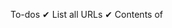 To-dos
✔ List all URLs
✔ Contents of <TITLE> 
✔ Duplicate detection, report duplicate page URLs
✔ List URLs of graphic files
✔ tf-df with stemming
✔ 20 most common words
CSE7337, Aditya Rao (47221503)


This project requires the following python packages to be installed:
scrapy
beautifulsoup4
nltk
pandas
numpy
scipy

After navigating to the crawler directory, run

> scrapy crawl crawly

where crawly is the name of this crawler

* Most of the outputs (duplicates, indexed URLs, parsed documents, URL of graphic files, 20 most common words)
  are printed in the log.

* On successful run, the spider will also generate tf-df.csv in this directory, which contains all the
  term and document frequencies of parsed documents.

![picture](page_as_doc.png)
![picture](page_as_doc2.png)
![picture](url_stats.png)

* Data Structures:
- The different link stats (broken urls, links of duplicates, graphic file links, indexed links)
 are all stored in lists
- The words along with their counts are stored as key-value pairs 
  in a Counter (a Dictionary-based implementation in Python)
- A dictionary is used to store page response signatures (fingerprints) and their urls as key-value pairs respectively.
  A page with the same text will have the same signature, and hence will be a duplicate. This is output in the logs.
- Details of a parsed page are recorded and stored as a Document, which is a dictionary that holds values of
  url, term-incidence, term-frequency and the doc-id (signature/fingerprint).


* Search-engine:
- To run the search engine, navigate to this directory and run
> python3 search_engine.py

- The search engine requires thesaurus.csv (present), tf-df.csv (the file that contains term and doc frequencies)
  and title-preview.csv (the file that contains details for all scraped documents).
  tf-df.csv and title-preview.csv are generated by the crawler every time it's run.

- The search engine displays all the instructions required. In order to quit, type in 'quit' when
  prompted for a query.




